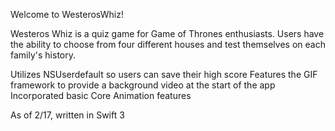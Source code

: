 Welcome to WesterosWhiz!

Westeros Whiz is a quiz game for Game of Thrones enthusiasts. Users have the ability to choose from four different houses and test themselves on each family's history. 

Utilizes NSUserdefault so users can save their high score
Features the GIF framework to provide a background video at the start of the app
Incorporated basic Core Animation features

As of 2/17, written in Swift 3
